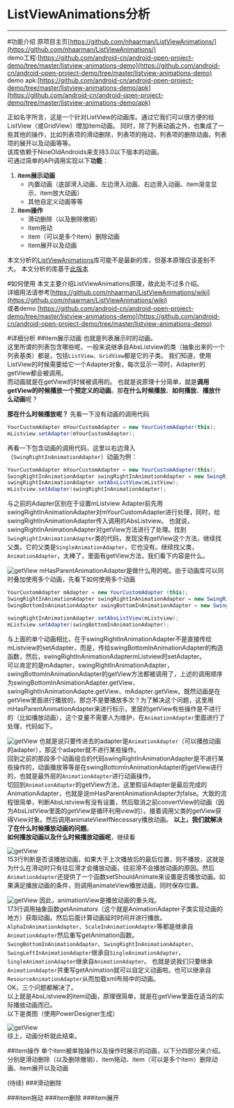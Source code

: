 # ListViewAnimations分析
---
#功能介绍
原项目主页[https://github.com/nhaarman/ListViewAnimations/](https://github.com/nhaarman/ListViewAnimations/)    
demo工程:[https://github.com/android-cn/android-open-project-demo/tree/master/listview-animations-demo](https://github.com/android-cn/android-open-project-demo/tree/master/listview-animations-demo)   
demo apk:[https://github.com/android-cn/android-open-project-demo/tree/master/listview-animations-demo/apk](https://github.com/android-cn/android-open-project-demo/tree/master/listview-animations-demo/apk)
	    
正如名字所言，这是一个针对ListView的动画库。通过它我们可以很方便的给ListView（或GridView）增加item动画。
同时，除了列表动画之外，也集成了一些其他的操作，比如列表项的滑动删除，列表项的拖动，列表项的删除动画，列表项的展开以及动画等等。  
该库依赖于NineOldAndroids来支持3.0以下版本的动画。   
可通过简单的API调用实现以下**功能**：  
 1. **item展示动画**  
	- 内置动画（底部滑入动画、左边滑入动画、右边滑入动画、item渐变显示、item放大动画）  
	- 其他自定义动画等等  
 2. **item操作**  
	- 滑动删除（以及删除撤销）  
	- item拖动  
	- item（可以是多个item）删除动画  
	- item展开以及动画  

本文分析的[ListViewAnimations](https://github.com/android-cn/android-open-project-demo/tree/master/listview-animations-demo/ListviewAnimationLib)库可能不是最新的库，但基本原理应该差别不大。
本文分析的库基于[此版本](https://github.com/android-cn/android-open-project-demo/tree/master/listview-animations-demo/ListviewAnimationLib)

#如何使用
本文主要介绍ListViewAnimations原理，故此处不过多介绍。  
详细用法请参考[https://github.com/nhaarman/ListViewAnimations/wiki](https://github.com/nhaarman/ListViewAnimations/wiki)  
或者demo [https://github.com/android-cn/android-open-project-demo/tree/master/listview-animations-demo](https://github.com/android-cn/android-open-project-demo/tree/master/listview-animations-demo)

#详细分析
##item展示动画
也就是列表展示时的动画。  
这里所谓的列表包含哪些呢，一般来说继承自AbsListview的类（抽象出来的一个列表基类）都是，包括`ListView`、`GridView`都是它的子类。
我们知道，使用ListView的时候需要给它一个Adapter对象，每次显示一项时，Adapter的getView都会被调用。  
而动画就是在getView的时候被调用的。
也就是说原理十分简单，就是**调用getView的时候播放一个预定义的动画**。那**在什么时候播放**、**如何播放**、**播放什么动画**呢？  

**那在什么时候播放呢？** 
先看一下没有动画的调用代码  
```java
YourCustomAdapter mYourCustomAdapter = new YourCustomAdapter(this);
mListview.setAdapter(mYourCustomAdapter);
```
再看一下包含动画的调用代码，这里以右边滑入（`SwingRightInAnimationAdapter`）动画为例：  
```java
YourCustomAdapter mYourCustomAdapter = new YourCustomAdapter(this);
SwingRightInAnimationAdapter swingRightInAnimationAdapter = new SwingRightInAnimationAdapter(mYourCustomAdapter);
swingRightInAnimationAdapter.setAbsListView(mListView);
mListview.setAdapter(swingRightInAnimationAdapter);
```
与之前的Adapter区别在于设置mListview  Adapter前先用swingRightInAnimationAdapter对mYourCustomAdapter进行处理，同时，给swingRightInAnimationAdapter传入调用的AbsListview。 
也就说，swingRightInAnimationAdapter对getView方法进行了处理。找到`SwingRightInAnimationAdapter`类的代码，发现没有getView这个方法，继续找父类。它的父类是`SingleAnimationAdapter`，它也没有。继续找父类，`AnimationAdapter`，太棒了，里面有getView方法，我们看下内容是什么。  
 
  ![getView](https://github.com/android-cn/android-open-project-analysis/raw/master/listview-animations/images/items_animation_getview.png)
  mHasParentAnimationAdapter是做什么用的呢。由于动画库可以同时叠加使用多个动画，先看下如何使用多个动画  
```java
YourCustomAdapter mAdapter = new YourCustomAdapter (this);
SwingRightInAnimationAdapter swingRightInAnimationAdapter = new SwingRightInAnimationAdapter(mAdapter);
SwingBottomInAnimationAdapter swingBottomInAnimationAdapter = new SwingBottomInAnimationAdapter(swingRightInAnimationAdapter);

swingRightInAnimationAdapter.setAbsListView(mListview);
mListview.setAdapter(swingBottomInAnimationAdapter);
```
与上面的单个动画相比，在于swingRightInAnimationAdapter不是直接传给mListview的setAdapter，而是，传给swingBottomInAnimationAdapter的构造函数，然后，swingRightInAnimationAdaptermListview的setAdapter。  
可以肯定的是mAdapter，swingRightInAnimationAdapter，swingBottomInAnimationAdapter的getView方法都被调用了，上述的调用顺序为swingBottomInAnimationAdapter.getView、swingRightInAnimationAdapte.getView、mAdapter.getView。既然动画是在getView里面进行播放的，那岂不是要播放多次？为了解决这个问题，这里用mHasParentAnimationAdapter来进行标示，里层的getView有些操作是不进行的（比如播放动画），这个变量不需要人为维护，在`AnimationAdapter`里面进行了处理，代码如下。   

 ![getView](https://github.com/android-cn/android-open-project-analysis/raw/master/listview-animations/images/items_animation_animationadapter_constructor.png)
也就是说只要传进去的adapter是`AnimationAdapter`（可以播放动画的adapter），那这个adapter就不进行某些操作。  
回到之前的那段多个动画组合的代码swingRightInAnimationAdapter是不进行某些操作的，动画播放等等是在swingBottomInAnimationAdapter的getView进行的，也就是最外层的`AnimationAdapter`进行动画操作。  
切回到`AnimationAdapter`的getView方法，这里假设Adapter是最后完成的AnimationAdapter，也就是说mHasParentAnimationAdapter为false。大致的流程很简单，判断AbsListview有没有设置，然后取消之前convertView的动画（因为AbsListView里面的getView是循环利用view的）。接着调用父类的getView获得View对象。然后调用animateViewIfNecessary播放动画。 
**以上，我们就解决了在什么时候播放动画的问题**。  
**如何播放动画以及什么时候播放动画呢**，继续看  

  ![getView](https://github.com/android-cn/android-open-project-analysis/raw/master/listview-animations/images/items_animation_animateviewifnecessary.png)  
153行判断是否该播放动画，如果大于上次播放后的最后位置，则不播放，这就是为什么在滑动时只有往后滑才会播放动画，往前滑不会播放动画的原因。然后`AnimationAdapter`还提供了一个函数setShouldAnimate来设置是否播放动画。如果满足播放动画的条件，则调用animateView播放动画，同时保存位置。  
 
  ![getView](https://github.com/android-cn/android-open-project-analysis/raw/master/listview-animations/images/items_animation_animateview.png)
因此，animationView是播放动画的重头戏。  
173行调用抽象函数getAnimators（这个就是AnimationAdapter子类实现动画的地方）获取动画。然后后面计算动画延时时间并进行播放。
`AlphaInAnimationAdapter`、`ScaleInAnimationAdapter`等都是继承自`AnimationAdapter`然后重写getAnimation函数。`SwingBottomInAnimationAdapter`、`SwingRightInAnimationAdapter`、`SwingLeftInAnimationAdapter`继承自`SingleAnimationAdapter`，`SingleAnimationAdapter`继承自`AnimationAdapter`。
也就是说我们只要继承`AnimationAdapter`并重写getAnimation就可以自定义动画啦。也可以继承自`ResourceAnimationAdapter`从而加载xml布局中的动画。   
OK，三个问题都解决了。  
以上就是AbsListview的item动画，原理很简单，就是在getView里面在适当的实际播放动画而已。   
以下是类图（使用PowerDesigner生成）  

![getView](https://github.com/android-cn/android-open-project-analysis/raw/master/listview-animations/images/items_animation_class_diagram.png)   
综上，动画分析就此结束。   

##item操作
单个item被单独操作以及操作时展示的动画，以下分四部分来介绍。  
分别是滑动删除（以及删除撤销）、item拖动、item（可以是多个item）删除动画、item展开以及动画 

(待续)
###滑动删除

###item拖动
###item删除
###item展开